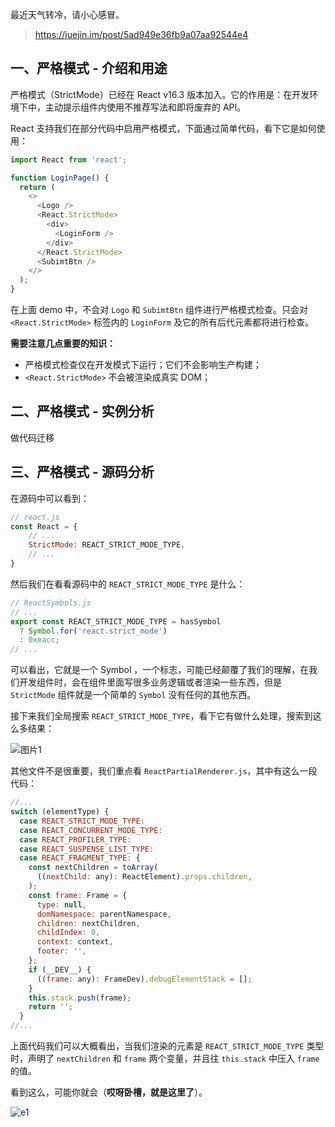 最近天气转冷，请小心感冒。

> https://juejin.im/post/5ad949e36fb9a07aa92544e4

## 一、严格模式 - 介绍和用途

严格模式（StrictMode）已经在 React v16.3 版本加入。它的作用是：在开发环境下中，主动提示组件内使用不推荐写法和即将废弃的 API。

React 支持我们在部分代码中启用严格模式，下面通过简单代码，看下它是如何使用：

```js
import React from 'react';

function LoginPage() {
  return (
    <>
      <Logo />
      <React.StrictMode>
        <div>
          <LoginForm />
        </div>
      </React.StrictMode>
      <SubimtBtn />
    </>
  );
}
```

在上面 demo 中，不会对 `Logo` 和 `SubimtBtn` 组件进行严格模式检查。只会对 `<React.StrictMode>` 标签内的 `LoginForm` 及它的所有后代元素都将进行检查。


**需要注意几点重要的知识：**

* 严格模式检查仅在开发模式下运行；它们不会影响生产构建；   
* `<React.StrictMode>` 不会被渲染成真实 DOM；


## 二、严格模式 - 实例分析

做代码迁移


## 三、严格模式 - 源码分析


在源码中可以看到：

```js
// react.js
const React = {
    // ...
    StrictMode: REACT_STRICT_MODE_TYPE,
    // ...
}
```

然后我们在看看源码中的 `REACT_STRICT_MODE_TYPE` 是什么：

```js
// ReactSymbols.js
// ...
export const REACT_STRICT_MODE_TYPE = hasSymbol
  ? Symbol.for('react.strict_mode')
  : 0xeacc;
// ...
```

可以看出，它就是一个 Symbol ，一个标志，可能已经颠覆了我们的理解，在我们开发组件时，会在组件里面写很多业务逻辑或者渲染一些东西，但是 `StrictMode` 组件就是一个简单的 `Symbol` 没有任何的其他东西。

接下来我们全局搜索 `REACT_STRICT_MODE_TYPE`，看下它有做什么处理，搜索到这么多结果：

![图片1](reacrt20190929-01.png)

其他文件不是很重要，我们重点看 `ReactPartialRenderer.js`，其中有这么一段代码：

```js
//...
switch (elementType) {
  case REACT_STRICT_MODE_TYPE:
  case REACT_CONCURRENT_MODE_TYPE:
  case REACT_PROFILER_TYPE:
  case REACT_SUSPENSE_LIST_TYPE:
  case REACT_FRAGMENT_TYPE: {
    const nextChildren = toArray(
      ((nextChild: any): ReactElement).props.children,
    );
    const frame: Frame = {
      type: null,
      domNamespace: parentNamespace,
      children: nextChildren,
      childIndex: 0,
      context: context,
      footer: '',
    };
    if (__DEV__) {
      ((frame: any): FrameDev).debugElementStack = [];
    }
    this.stack.push(frame);
    return '';
  }
//...
```

上面代码我们可以大概看出，当我们渲染的元素是 `REACT_STRICT_MODE_TYPE` 类型时，声明了 `nextChildren` 和 `frame` 两个变量，并且往 `this.stack` 中压入 `frame` 的值。

看到这么，可能你就会（**哎呀卧槽，就是这里了**）。

![e1](http://ww2.sinaimg.cn/large/9150e4e5gy1g5bp6k40t7g208c08c3ze.gif)